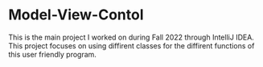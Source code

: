 # Model-View-Contol
This is the main project I worked on during Fall 2022 through IntelliJ IDEA.
This project focuses on using diffirent classes for the diffirent functions of this user friendly program.

